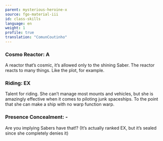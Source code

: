```yaml
---
parent: mysterious-heroine-x
source: fgo-material-iii
id: class-skills
language: en
weight: 1
profile: true
translation: "ComunCoutinho"
---
```


### Cosmo Reactor: A

A reactor that’s cosmic, it’s allowed only to the shining Saber.
The reactor reacts to many things. Like the plot, for example.

### Riding: EX

Talent for riding. She can’t manage most mounts and vehicles, but she is amazingly effective when it comes to piloting junk spaceships. To the point that she can make a ship with no warp function warp.

### Presence Concealment: -

Are you implying Sabers have that!?
(It’s actually ranked EX, but it’s sealed since she completely denies it)
